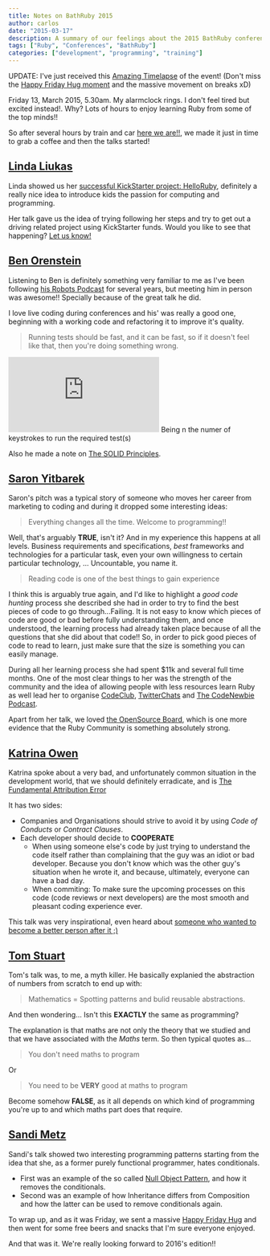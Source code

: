 ```yaml
---
title: Notes on BathRuby 2015
author: carlos
date: "2015-03-17"
description: A summary of our feelings about the 2015 BathRuby conference.
tags: ["Ruby", "Conferences", "BathRuby"]
categories: ["development", "programming", "training"]
---
```


UPDATE: I've just received this [Amazing Timelapse](https://www.youtube.com/watch?v=plv1oRda0d0) of the event! (Don't miss the [Happy Friday Hug moment](https://twitter.com/BathRuby/status/576419163750731776) and the massive movement on breaks xD)

Friday 13, March 2015, 5.30am. My alarmclock rings. I don't feel tired but excited instead!.
Why? Lots of hours to enjoy learning Ruby from some of the top minds!!

So after several hours by train and car [here we are!!](https://twitter.com/calonso/status/576330348163960832),
we made it just in time to grab a coffee and then the talks started!

## [Linda Liukas](https://twitter.com/lindaliukas)

Linda showed us her [successful KickStarter project: HelloRuby](http://www.helloruby.com/), definitely a really nice idea
to introduce kids the passion for computing and programming.

Her talk gave us the idea of trying following her steps and try to get out a driving related project
using KickStarter funds. Would you like to see that happening? [Let us know!](https://twitter.com/_MyDrive)

## [Ben Orenstein](https://twitter.com/r00k)

Listening to Ben is definitely something very familiar to me as I've been following [his Robots Podcast](https://robots.thoughtbot.com/)
for several years, but meeting him in person was awesome!! Specially because of the great talk he did.

I love live coding during conferences and his' was really a good one, beginning with a working code and refactoring it
to improve it's quality.

> Running tests should be fast, and it can be fast, so if it doesn't feel like that, then you're doing something wrong.

![equation](http://latex.codecogs.com/gif.latex?speed%20%3D%20%5Cfrac%7B1%7D%7Bn%7D)
Being n the numer of keystrokes to run the required test(s)

Also he made a note on [The SOLID Principles](http://en.wikipedia.org/wiki/SOLID_%28object-oriented_design%29).

## [Saron Yitbarek](https://twitter.com/saronyitbarek)

Saron's pitch was a typical story of someone who moves her career from marketing to coding and during it
dropped some interesting ideas:

> Everything changes all the time. Welcome to programming!!

Well, that's arguably **TRUE**, isn't it? And in my experience this happens at all levels. Business requirements and specifications,
*best* frameworks and technologies for a particular task, even your own willingness to certain particular technology, ... Uncountable, you name it.

> Reading code is one of the best things to gain experience

I think this is arguably true again, and I'd like to highlight a *good code hunting* process she described
she had in order to try to find the best pieces of code to go through...Failing. It is not easy to know
which pieces of code are good or bad before fully understanding them, and once understood, the learning process
had already taken place because of all the questions that she did about that code!! So, in order to pick
good pieces of code to read to learn, just make sure that the size is something you can easily manage.

During all her learning process she had spent $11k and several full time months. One of the most clear things to her
was the strength of the community and the idea of allowing people with less resources learn Ruby as well lead her
to organise [CodeClub](http://www.codenewbie.org/code-club), [TwitterChats](http://www.codenewbie.org/chat) and [The CodeNewbie Podcast](http://www.codenewbie.org/podcast).

Apart from her talk, we loved [the OpenSource Board](https://twitter.com/calonso/status/576349244421963777),
which is one more evidence that the Ruby Community is something absolutely strong.

## [Katrina Owen](https://twitter.com/kytrinyx)

Katrina spoke about a very bad, and unfortunately common situation in the development world,
that we should definitely erradicate, and is
[The Fundamental Attribution Error](http://en.wikipedia.org/wiki/Fundamental_attribution_error)

It has two sides:
* Companies and Organisations should strive to avoid it by using *Code of Conducts* or *Contract Clauses*.
* Each developer should decide to **COOPERATE**
  * When using someone else's code by just trying to understand the code itself rather than complaining that the guy was an idiot or bad developer. Because you don't know which was the other guy's situation when he wrote it, and because, ultimately, everyone can have a bad day.
  * When commiting: To make sure the upcoming processes on this code (code reviews or next developers) are the most smooth and pleasant coding experience ever.

This talk was very inspirational, even heard about [someone who wanted to become a better
person after it ;)](https://twitter.com/iceraluk/status/576411958422945793)

## [Tom Stuart](https://twitter.com/tomstuart)

Tom's talk was, to me, a myth killer. He basically explanied the abstraction of numbers
from scratch to end up with:

> Mathematics = Spotting patterns and bulid reusable abstractions.

And then wondering... Isn't this **EXACTLY** the same as programming?

The explanation is that maths are not only the theory that we studied and that we have
associated with the *Maths* term. So then typical quotes as...

> You don't need maths to program

Or

> You need to be **VERY** good at maths to program

Become somehow **FALSE**, as it all depends on which kind of programming you're up to and
which maths part does that require.

## [Sandi Metz](https://twitter.com/sandimetz)

Sandi's talk showed two interesting programming patterns starting from the idea that she,
as a former purely functional programmer, hates conditionals.
* First was an example of the so called [Null Object Pattern](http://en.wikipedia.org/wiki/Null_Object_pattern), and how it removes the conditionals.
* Second was an example of how Inheritance differs from Composition and how the latter can be used to remove conditionals again.

To wrap up, and as it was Friday, we sent a massive [Happy Friday Hug](https://twitter.com/BathRuby/status/576419163750731776) and then went for some
free beers and snacks that I'm sure everyone enjoyed.

And that was it. We're really looking forward to 2016's edition!!
